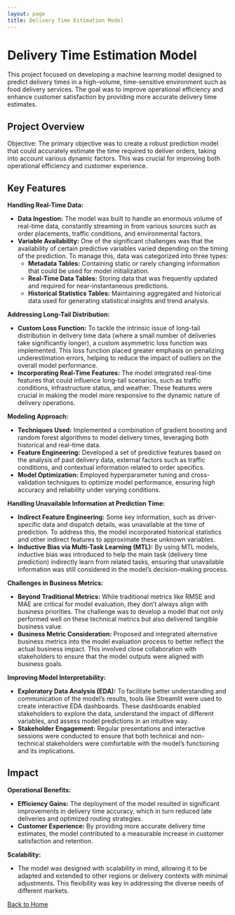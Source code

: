 ```yaml
---
layout: page
title: Delivery Time Estimation Model
---
```


# Delivery Time Estimation Model

This project focused on developing a machine learning model designed to predict delivery times in a high-volume, time-sensitive environment such as food delivery services. The goal was to improve operational efficiency and enhance customer satisfaction by providing more accurate delivery time estimates.

## Project Overview

<!-- ![Model Workflow](../assets/images/delivery-time-workflow.png) -->

Objective: The primary objective was to create a robust prediction model that could accurately estimate the time required to deliver orders, taking into account various dynamic factors. This was crucial for improving both operational efficiency and customer experience.

## Key Features

**Handling Real-Time Data:**
- **Data Ingestion:** The model was built to handle an enormous volume of real-time data, constantly streaming in from various sources such as order placements, traffic conditions, and environmental factors.
- **Variable Availability:** One of the significant challenges was that the availability of certain predictive variables varied depending on the timing of the prediction. To manage this, data was categorized into three types:
    - **Metadata Tables:** Containing static or rarely changing information that could be used for model initialization.
    - **Real-Time Data Tables:** Storing data that was frequently updated and required for near-instantaneous predictions.
    - **Historical Statistics Tables:** Maintaining aggregated and historical data used for generating statistical insights and trend analysis.

**Addressing Long-Tail Distribution:**
- **Custom Loss Function:** To tackle the intrinsic issue of long-tail distribution in delivery time data (where a small number of deliveries take significantly longer), a custom asymmetric loss function was implemented. This loss function placed greater emphasis on penalizing underestimation errors, helping to reduce the impact of outliers on the overall model performance.
- **Incorporating Real-Time Features:** The model integrated real-time features that could influence long-tail scenarios, such as traffic conditions, infrastructure status, and weather. These features were crucial in making the model more responsive to the dynamic nature of delivery operations.

**Modeling Approach:**
- **Techniques Used:** Implemented a combination of gradient boosting and random forest algorithms to model delivery times, leveraging both historical and real-time data.
- **Feature Engineering:** Developed a set of predictive features based on the analysis of past delivery data, external factors such as traffic conditions, and contextual information related to order specifics.
- **Model Optimization:** Employed hyperparameter tuning and cross-validation techniques to optimize model performance, ensuring high accuracy and reliability under varying conditions.

**Handling Unavailable Information at Prediction Time:**
- **Indirect Feature Engineering:** Some key information, such as driver-specific data and dispatch details, was unavailable at the time of prediction. To address this, the model incorporated historical statistics and other indirect features to approximate these unknown variables.
- **Inductive Bias via Multi-Task Learning (MTL):** By using MTL models, inductive bias was introduced to help the main task (delivery time prediction) indirectly learn from related tasks, ensuring that unavailable information was still considered in the model’s decision-making process.

**Challenges in Business Metrics:**
- **Beyond Traditional Metrics:** While traditional metrics like RMSE and MAE are critical for model evaluation, they don’t always align with business priorities. The challenge was to develop a model that not only performed well on these technical metrics but also delivered tangible business value.
- **Business Metric Consideration:** Proposed and integrated alternative business metrics into the model evaluation process to better reflect the actual business impact. This involved close collaboration with stakeholders to ensure that the model outputs were aligned with business goals.

**Improving Model Interpretability:**
- **Exploratory Data Analysis (EDA):** To facilitate better understanding and communication of the model’s results, tools like Streamlit were used to create interactive EDA dashboards. These dashboards enabled stakeholders to explore the data, understand the impact of different variables, and assess model predictions in an intuitive way.
- **Stakeholder Engagement:** Regular presentations and interactive sessions were conducted to ensure that both technical and non-technical stakeholders were comfortable with the model’s functioning and its implications.

## Impact

**Operational Benefits:**
- **Efficiency Gains:** The deployment of the model resulted in significant improvements in delivery time accuracy, which in turn reduced late deliveries and optimized routing strategies.
- **Customer Experience:** By providing more accurate delivery time estimates, the model contributed to a measurable increase in customer satisfaction and retention.

**Scalability:**
- The model was designed with scalability in mind, allowing it to be adapted and extended to other regions or delivery contexts with minimal adjustments. This flexibility was key in addressing the diverse needs of different markets.

[Back to Home](../index.md)
